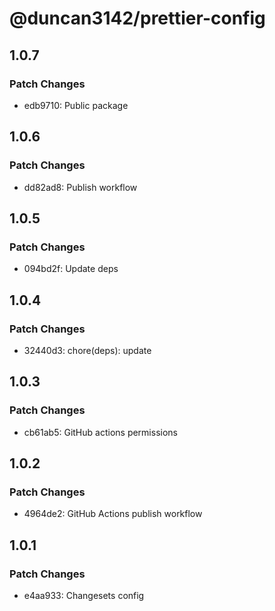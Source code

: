 # @duncan3142/prettier-config

## 1.0.7

### Patch Changes

- edb9710: Public package

## 1.0.6

### Patch Changes

- dd82ad8: Publish workflow

## 1.0.5

### Patch Changes

- 094bd2f: Update deps

## 1.0.4

### Patch Changes

- 32440d3: chore(deps): update

## 1.0.3

### Patch Changes

- cb61ab5: GitHub actions permissions

## 1.0.2

### Patch Changes

- 4964de2: GitHub Actions publish workflow

## 1.0.1

### Patch Changes

- e4aa933: Changesets config

